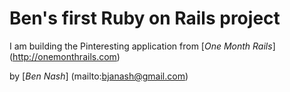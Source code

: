 # Ben's first Ruby on Rails project
I am building the Pinteresting application from [*One Month Rails*] (http://onemonthrails.com)

by [*Ben Nash*] (mailto:bjanash@gmail.com)
